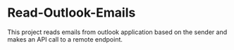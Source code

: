 # Read-Outlook-Emails
This project reads emails from outlook application based on the sender and makes an API call to a remote endpoint. 

